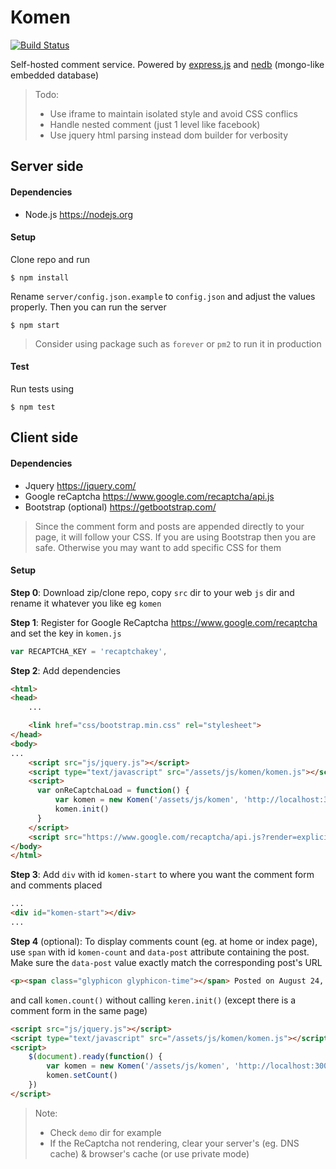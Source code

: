 # Komen

[![Build Status](https://travis-ci.org/yohanesgultom/komen.png?branch=master)](https://travis-ci.org/yohanesgultom/komen)

Self-hosted comment service. Powered by [express.js](http://expressjs.com) and [nedb](https://github.com/louischatriot/nedb) (mongo-like embedded database)

> Todo:
>* Use iframe to maintain isolated style and avoid CSS conflics
>* Handle nested comment (just 1 level like facebook)
>* Use jquery html parsing instead dom builder for verbosity

## Server side

#### Dependencies

* Node.js https://nodejs.org

#### Setup

Clone repo and run

```
$ npm install
```
Rename `server/config.json.example` to `config.json` and adjust the values properly. Then you can run the server

```
$ npm start
```

> Consider using package such as `forever` or `pm2` to run it in production

#### Test

Run tests using

```
$ npm test
```

## Client side

#### Dependencies

* Jquery https://jquery.com/
* Google reCaptcha https://www.google.com/recaptcha/api.js
* Bootstrap (optional) https://getbootstrap.com/

> Since the comment form and posts are appended directly to your page, it will follow your CSS. If you are using Bootstrap then you are safe. Otherwise you may want to add specific CSS for them

#### Setup

**Step 0**: Download zip/clone repo, copy `src` dir to your web `js` dir and rename it whatever you like eg `komen`

**Step 1**: Register for Google ReCaptcha https://www.google.com/recaptcha and set the key in `komen.js`

```javascript
var RECAPTCHA_KEY = 'recaptchakey',
```

**Step 2**: Add dependencies

```html
<html>
<head>
    ...

    <link href="css/bootstrap.min.css" rel="stylesheet">
</head>
<body>
...
    <script src="js/jquery.js"></script>
    <script type="text/javascript" src="/assets/js/komen/komen.js"></script>
    <script>
      var onReCaptchaLoad = function() {
          var komen = new Komen('/assets/js/komen', 'http://localhost:3000')
          komen.init()
      }
    </script>
    <script src="https://www.google.com/recaptcha/api.js?render=explicit&onload=onReCaptchaLoad"></script>
</body>
</html>
```

**Step 3**: Add `div` with id `komen-start` to where you want the comment form and comments placed

```html
...
<div id="komen-start"></div>
...
```

**Step 4** (optional): To display comments count (eg. at home or index page), use `span` with id `komen-count` and `data-post` attribute containing the post. Make sure the `data-post` value exactly match the corresponding post's URL

```html
<p><span class="glyphicon glyphicon-time"></span> Posted on August 24, 2013 at 9:00 PM (<span class="komen-count" data-post="http://localhost/komen/demo/">0</span> comment(s))</p>
```

and call `komen.count()` without calling `keren.init()` (except there is a comment form in the same page)

```html
<script src="js/jquery.js"></script>
<script type="text/javascript" src="/assets/js/komen/komen.js"></script>
<script>
    $(document).ready(function() {
        var komen = new Komen('/assets/js/komen', 'http://localhost:3000')
        komen.setCount()        
    })
</script>
```

> Note:
> * Check `demo` dir for example
> * If the ReCaptcha not rendering, clear your server's (eg. DNS cache) & browser's cache (or use private mode)
